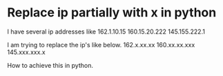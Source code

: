 
# Replace ip partially with x in python

I have several ip addresses like
162.1.10.15
160.15.20.222
145.155.222.1

I am trying to replace the ip's like below.
162.x.xx.xx
160.xx.xx.xxx
145.xxx.xxx.x

How to achieve this in python.

        